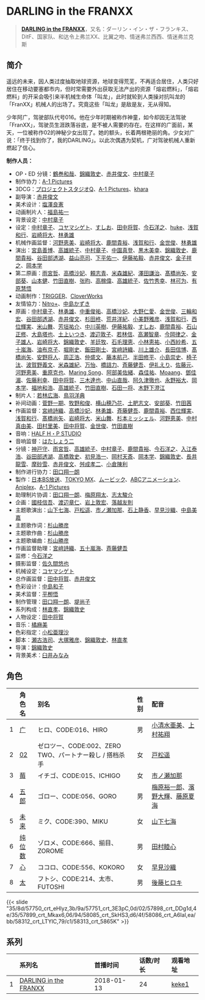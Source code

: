 # DARLING in the FRANXX


> <u>**[DARLING in the FRANXX](https://bgm.tv/subject/218711)**</u>，又名：ダーリン・イン・ザ・フランキス、DitF、国家队、和达令上弗兰XX、比翼之吻、情迷弗兰西西、情迷弗兰克斯

## 简介

遥远的未来，因人类过度抽取地球资源，地球变得荒芜，不再适合居住，人类只好居住在移动要塞都市内，但时常需要外出获取无法产出的资源「熔岩燃料」，「熔岩燃料」的开采会吸引来半机械生命体「叫龙」，此时就轮到人类操对抗叫龙的「FranXX」机械人的出场了。究竟这些「叫龙」是敌是友，无从得知。

少年阿广，驾驶部队代号016。他在少年时期被称作神童，如今却因无法驾驶「FranXX」，驾驶员生涯跌落谷底，是不被人需要的存在。在这样的广面前，某天，一位被称作02的神秘少女出现了。她的额头，长着两根艳丽的角。少女对广说：「终于找到你了，我的DARLING」。以此次偶遇为契机，广对驾驶机械人重新燃起了信心。

**制作人员：**
- OP・ED 分镜：[鶴巻和哉](https://bgm.tv/person/410)、[錦織敦史](https://bgm.tv/person/3223)、[赤井俊文](https://bgm.tv/person/7825)、[中村章子](https://bgm.tv/person/3310)
- 制作协力：[A-1 Pictures](https://bgm.tv/person/3525)
- 3DCG：[プロジェクトスタジオQ](https://bgm.tv/person/47516)、[A-1 Pictures](https://bgm.tv/person/3525)、[khara](https://bgm.tv/person/7444)
- 副导演：[赤井俊文](https://bgm.tv/person/7825)
- 美术设计：[塩澤良憲](https://bgm.tv/person/17517)
- 动画制片人：[福島祐一](https://bgm.tv/person/25715)
- 背景设定：[中村章子](https://bgm.tv/person/3310)
- 设定：[中村章子](https://bgm.tv/person/3310)、[コヤマシゲト](https://bgm.tv/person/11653)、[すしお](https://bgm.tv/person/2649)、[田中将賀](https://bgm.tv/person/3269)、[今石洋之](https://bgm.tv/person/1755)、[huke](https://bgm.tv/person/6505)、[浅賀和行](https://bgm.tv/person/15685)、[岩崎将大](https://bgm.tv/person/17845)、[林勇雄](https://bgm.tv/person/12787)
- 机械作画监督：[河野恵美](https://bgm.tv/person/12499)、[岩崎将大](https://bgm.tv/person/17845)、[鹿間貴裕](https://bgm.tv/person/12588)、[浅賀和行](https://bgm.tv/person/15685)、[金世俊](https://bgm.tv/person/12519)、[林勇雄](https://bgm.tv/person/12787)
- 演出：[宮島善博](https://bgm.tv/person/25742)、[高雄統子](https://bgm.tv/person/5828)、[中村章子](https://bgm.tv/person/3310)、[中園真登](https://bgm.tv/person/26481)、[黒木美幸](https://bgm.tv/person/20236)、[錦織敦史](https://bgm.tv/person/3223)、[鹿間貴裕](https://bgm.tv/person/12588)、[谷田部透湖](https://bgm.tv/person/26922)、[益山亮司](https://bgm.tv/person/11783)、[下平佑一](https://bgm.tv/person/26543)、[伊藤祐毅](https://bgm.tv/person/9871)、[赤井俊文](https://bgm.tv/person/7825)、[金子祥之](https://bgm.tv/person/27240)、[岡本学](https://bgm.tv/person/16005)
- 第二原画：[雨宮哲](https://bgm.tv/person/12578)、[高橋沙妃](https://bgm.tv/person/39700)、[頼志青](https://bgm.tv/person/48664)、[米森雄紀](https://bgm.tv/person/38846)、[澤田謙治](https://bgm.tv/person/29731)、[髙橋尚矢](https://bgm.tv/person/40887)、[安部葵](https://bgm.tv/person/37151)、[山本健](https://bgm.tv/person/36043)、[竹田直樹](https://bgm.tv/person/16022)、[张昀](https://bgm.tv/person/50860)、[高稼偉](https://bgm.tv/person/36979)、[高雄統子](https://bgm.tv/person/5828)、[佐竹秀幸](https://bgm.tv/person/25743)、[林可为](https://bgm.tv/person/43201)、[有原慧悟](https://bgm.tv/person/59869)
- 动画制作：[TRIGGER](https://bgm.tv/person/8008)、[CloverWorks](https://bgm.tv/person/32356)
- 友情協力：[Nitro+](https://bgm.tv/person/1736)、[中島かずき](https://bgm.tv/person/1757)
- 原画：[中村章子](https://bgm.tv/person/3310)、[林勇雄](https://bgm.tv/person/12787)、[中重俊祐](https://bgm.tv/person/26981)、[高橋沙妃](https://bgm.tv/person/39700)、[大野仁愛](https://bgm.tv/person/37592)、[金世俊](https://bgm.tv/person/12519)、[三輪和宏](https://bgm.tv/person/11562)、[谷田部透湖](https://bgm.tv/person/26922)、[赤井俊文](https://bgm.tv/person/7825)、[杉田柊](https://bgm.tv/person/27816)、[荒井洋紀](https://bgm.tv/person/27301)、[小美野雅彦](https://bgm.tv/person/12423)、[浅賀和行](https://bgm.tv/person/15685)、[西位輝実](https://bgm.tv/person/6847)、[米山舞](https://bgm.tv/person/12580)、[芳垣祐介](https://bgm.tv/person/11388)、[中川英樹](https://bgm.tv/person/21549)、[伊藤祐毅](https://bgm.tv/person/9871)、[すしお](https://bgm.tv/person/2649)、[鹿間貴裕](https://bgm.tv/person/12588)、[石山正修](https://bgm.tv/person/36617)、[大島塔也](https://bgm.tv/person/20709)、[土上いつき](https://bgm.tv/person/22067)、[渡辺敦子](https://bgm.tv/person/3682)、[若林信](https://bgm.tv/person/12586)、[高瀬智章](https://bgm.tv/person/12641)、[今岡律之](https://bgm.tv/person/24933)、[金子雄人](https://bgm.tv/person/22286)、[岩崎将大](https://bgm.tv/person/17845)、[錦織敦史](https://bgm.tv/person/3223)、[羊廷牧](https://bgm.tv/person/28321)、[石毛理恵](https://bgm.tv/person/32898)、[小林恵祐](https://bgm.tv/person/13576)、[小西紗希](https://bgm.tv/person/24979)、[五十嵐海](https://bgm.tv/person/21368)、[油布京子](https://bgm.tv/person/35696)、[堀剛史](https://bgm.tv/person/12189)、[飯田剛士](https://bgm.tv/person/36223)、[宮﨑詩織](https://bgm.tv/person/33529)、[川上雄介](https://bgm.tv/person/31129)、[長田信博](https://bgm.tv/person/41812)、[髙橋尚矢](https://bgm.tv/person/40887)、[安野将人](https://bgm.tv/person/13084)、[周正浩](https://bgm.tv/person/37200)、[仲盛文](https://bgm.tv/person/11504)、[藤本航己](https://bgm.tv/person/36471)、[半田修平](https://bgm.tv/person/14512)、[小島崇史](https://bgm.tv/person/12524)、[椅子汰](https://bgm.tv/person/26165)、[波賀野義文](https://bgm.tv/person/37162)、[米森雄紀](https://bgm.tv/person/38846)、[万怡](https://bgm.tv/person/38761)、[橋詰力](https://bgm.tv/person/34496)、[斉藤健吾](https://bgm.tv/person/26482)、[伊礼えり](https://bgm.tv/person/32333)、[佐藤元](https://bgm.tv/person/3260)、[河野恵美](https://bgm.tv/person/12499)、[重原克也](https://bgm.tv/person/19376)、[Maring Song](https://bgm.tv/person/35879)、[阿部美佐緒](https://bgm.tv/person/11377)、[森佳祐](https://bgm.tv/person/25655)、[Moaang](https://bgm.tv/person/36094)、[鄧佳湄](https://bgm.tv/person/28643)、[佐藤利幸](https://bgm.tv/person/3205)、[田中将賀](https://bgm.tv/person/3269)、[三木達也](https://bgm.tv/person/12237)、[中山直哉](https://bgm.tv/person/34627)、[阿久津徹也](https://bgm.tv/person/46795)、[永野裕大](https://bgm.tv/person/43222)、[岡本学](https://bgm.tv/person/16005)、[福地和浩](https://bgm.tv/person/35745)、[高雄統子](https://bgm.tv/person/5828)、[竹田直樹](https://bgm.tv/person/16022)、[石田一将](https://bgm.tv/person/25746)、[木野下澄江](https://bgm.tv/person/12878)
- 制片人：[若林広海](https://bgm.tv/person/23641)、[鳥羽洋典](https://bgm.tv/person/39868)
- 补间动画：[菅野一期](https://bgm.tv/person/36369)、[牧野和俊](https://bgm.tv/person/34821)、[横山穂乃花](https://bgm.tv/person/37240)、[土肥志文](https://bgm.tv/person/28060)、[安部葵](https://bgm.tv/person/37151)、[竹田茜](https://bgm.tv/person/59200)
- 作画监督：[宮﨑詩織](https://bgm.tv/person/33529)、[高橋沙妃](https://bgm.tv/person/39700)、[林勇雄](https://bgm.tv/person/12787)、[斉藤健吾](https://bgm.tv/person/26482)、[鹿間貴裕](https://bgm.tv/person/12588)、[西位輝実](https://bgm.tv/person/6847)、[浅賀和行](https://bgm.tv/person/15685)、[髙橋尚矢](https://bgm.tv/person/40887)、[岩崎将大](https://bgm.tv/person/17845)、[米山舞](https://bgm.tv/person/12580)、[杉本ミッシェル](https://bgm.tv/person/35415)、[河野恵美](https://bgm.tv/person/12499)、[中村真由美](https://bgm.tv/person/35414)、[田村里美](https://bgm.tv/person/25972)、[田中将賀](https://bgm.tv/person/3269)、[金世俊](https://bgm.tv/person/12519)、[竹田直樹](https://bgm.tv/person/16022)
- 音响：[HALF H・P STUDIO](https://bgm.tv/person/13619)
- 音响监督：[はたしょう二](https://bgm.tv/person/6745)
- 分镜：[神戸守](https://bgm.tv/person/1047)、[雨宮哲](https://bgm.tv/person/12578)、[高雄統子](https://bgm.tv/person/5828)、[中村章子](https://bgm.tv/person/3310)、[鹿間貴裕](https://bgm.tv/person/12588)、[今石洋之](https://bgm.tv/person/1755)、[入江泰浩](https://bgm.tv/person/224)、[谷田部透湖](https://bgm.tv/person/26922)、[高橋敦史](https://bgm.tv/person/3679)、[初見浩一](https://bgm.tv/person/2219)、[岡村天斎](https://bgm.tv/person/920)、[岡本学](https://bgm.tv/person/16005)、[錦織敦史](https://bgm.tv/person/3223)、[長井龍雪](https://bgm.tv/person/3179)、[摩砂雪](https://bgm.tv/person/254)、[赤井俊文](https://bgm.tv/person/7825)、[舛成孝二](https://bgm.tv/person/376)、[小倉陳利](https://bgm.tv/person/11403)
- 制作进行协力：[田口翔一朗](https://bgm.tv/person/50455)
- 製作：[日本BS放送](https://bgm.tv/person/28584)、[TOKYO MX](https://bgm.tv/person/27644)、[ムービック](https://bgm.tv/person/310)、[ABCアニメーション](https://bgm.tv/person/28583)、[Aniplex](https://bgm.tv/person/645)、[A-1 Pictures](https://bgm.tv/person/3525)
- 助理制片协调：[田口翔一朗](https://bgm.tv/person/50455)、[梅原翔太](https://bgm.tv/person/27888)、[志太駿介](https://bgm.tv/person/41668)
- 企画：[國枝信吾](https://bgm.tv/person/42669)、[渡辺章仁](https://bgm.tv/person/50194)、[岩上敦宏](https://bgm.tv/person/5782)、[落越友則](https://bgm.tv/person/39257)
- 主题歌演出：[山下七海](https://bgm.tv/person/13685)、[戸松遥](https://bgm.tv/person/4856)、[市ノ瀬加那](https://bgm.tv/person/31136)、[石上静香](https://bgm.tv/person/14414)、[早見沙織](https://bgm.tv/person/4895)、[中島美嘉](https://bgm.tv/person/10352)
- 主题歌作词：[杉山勝彦](https://bgm.tv/person/29729)
- 主题歌作曲：[杉山勝彦](https://bgm.tv/person/29729)
- 主题歌编曲：[杉山勝彦](https://bgm.tv/person/29729)
- 作画监督助理：[宮﨑詩織](https://bgm.tv/person/33529)、[五十嵐海](https://bgm.tv/person/21368)、[斉藤健吾](https://bgm.tv/person/26482)
- 监修：[今石洋之](https://bgm.tv/person/1755)
- 摄影监督：[佐久間悠也](https://bgm.tv/person/14445)
- 机械设定：[コヤマシゲト](https://bgm.tv/person/11653)
- 总作画监督：[田中将賀](https://bgm.tv/person/3269)、[赤井俊文](https://bgm.tv/person/7825)
- 色彩设计：[中島和子](https://bgm.tv/person/3513)
- 美术监督：[平栁悟](https://bgm.tv/person/14176)
- 制作管理：[田口翔一朗](https://bgm.tv/person/50455)、[堤尚子](https://bgm.tv/person/27300)
- 系列构成：[林直孝](https://bgm.tv/person/6028)、[錦織敦史](https://bgm.tv/person/3223)
- 人物设定：[田中将賀](https://bgm.tv/person/3269)
- 音乐：[橘麻美](https://bgm.tv/person/11082)
- 色彩指定：[小松亜理沙](https://bgm.tv/person/24271)
- 脚本：[瀬古浩司](https://bgm.tv/person/15614)、[大塚雅彦](https://bgm.tv/person/760)、[錦織敦史](https://bgm.tv/person/3223)、[林直孝](https://bgm.tv/person/6028)
- 导演：[錦織敦史](https://bgm.tv/person/3223)
- 背景美术：[臼井みなみ](https://bgm.tv/person/57069)

## 角色

|     |   角色名   |   别名  | 性别 |  配音  |
|:--- |:------  |:----      |:---  |:--   |
| 1 | [广](https://bgm.tv/character/57750) | ヒロ、CODE:016、HIRO | 男 | [小清水亜美](https://bgm.tv/person/4474)、[上村祐翔](https://bgm.tv/person/13932) |
| 2 | [02](https://bgm.tv/character/57751) | ゼロツー、CODE:002、ZERO TWO、パートナー殺し / 搭档杀手 | 女 | [戸松遥](https://bgm.tv/person/4856) |
| 3 | [莓](https://bgm.tv/character/57898) | イチゴ、CODE:015、ICHIGO | 女 | [市ノ瀬加那](https://bgm.tv/person/31136) |
| 4 | [五郎](https://bgm.tv/character/57899) | ゴロー、CODE:056、GORO | 男 | [梅原裕一郎](https://bgm.tv/person/15592)、[濱野大輝](https://bgm.tv/person/19515)、[藤原夏海](https://bgm.tv/person/22712) |
| 5 | [未来](https://bgm.tv/character/58085) | ミク、CODE:390、MIKU | 女 | [山下七海](https://bgm.tv/person/13685) |
| 6 | [纯位数](https://bgm.tv/character/58086) | ゾロメ、CODE:666、揃目、ZOROME | 男 | [田村睦心](https://bgm.tv/person/5636) |
| 7 | [心](https://bgm.tv/character/58312) | ココロ、CODE:556、KOKORO | 女 | [早見沙織](https://bgm.tv/person/4895) |
| 8 | [太](https://bgm.tv/character/58313) | フトシ、CODE:214、太市、FUTOSHI | 男 | [後藤ヒロキ](https://bgm.tv/person/7602) |

{{< slide "35/8d/57750_crt_eHlyz,3b/9a/57751_crt_3E3pC,0d/02/57898_crt_DDg1d,4e/35/57899_crt_Mkax6,06/94/58085_crt_SkHS3,d6/4f/58086_crt_A6Ial,ea/bb/58312_crt_LTYlC,79/c1/58313_crt_5865K" >}}

## 系列

|     | 系列名                   | 首播时间       | 话数/时长 | 观看地址                                                    |
| :-- | :-------------------- | :--------- | :---- | :------------------------------------------------------ |
| 1   |[DARLING in the FRANXX](https://bgm.tv/subject/218711)| 2018-01-13 | 24    | [keke1](https://www.keke1.app/play/22066-4-162313.html) |



